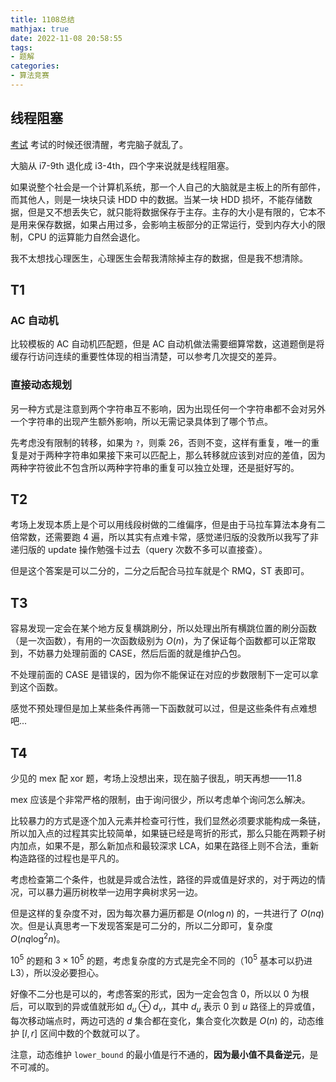 ```yaml
---
title: 1108总结
mathjax: true
date: 2022-11-08 20:58:55
tags:
- 题解
categories:
- 算法竞赛
---
```


## 线程阻塞

[考试](https://local.cwoi.com.cn:8443/contest/C0151)
考试的时候还很清醒，考完脑子就乱了。

大脑从 i7-9th 退化成 i3-4th，四个字来说就是线程阻塞。

如果说整个社会是一个计算机系统，那一个人自己的大脑就是主板上的所有部件，而其他人，则是一块块只读 HDD 中的数据。当某一块 HDD 损坏，不能存储数据，但是又不想丢失它，就只能将数据保存于主存。主存的大小是有限的，它本不是用来保存数据，如果占用过多，会影响主板部分的正常运行，受到内存大小的限制，CPU 的运算能力自然会退化。

我不太想找心理医生，心理医生会帮我清除掉主存的数据，但是我不想清除。

## T1

### AC 自动机

比较模板的 AC 自动机匹配题，但是 AC 自动机做法需要细算常数，这道题倒是将缓存行访问连续的重要性体现的相当清楚，可以参考几次提交的差异。

### 直接动态规划

另一种方式是注意到两个字符串互不影响，因为出现任何一个字符串都不会对另外一个字符串的出现产生额外影响，所以无需记录具体到了哪个节点。

先考虑没有限制的转移，如果为 `?`，则乘 26，否则不变，这样有重复，唯一的重复是对于两种字符串如果接下来可以匹配上，那么转移就应该到对应的差值，因为两种字符彼此不包含所以两种字符串的重复可以独立处理，还是挺好写的。

## T2

考场上发现本质上是个可以用线段树做的二维偏序，但是由于马拉车算法本身有二倍常数，还需要跑 4 遍，所以其实有点难卡常，感觉递归版的没救所以我写了非递归版的 update 操作勉强卡过去（query 次数不多可以直接查）。

但是这个答案是可以二分的，二分之后配合马拉车就是个 RMQ，ST 表即可。

## T3

容易发现一定会在某个地方反复横跳刷分，所以处理出所有横跳位置的刷分函数（是一次函数），有用的一次函数级别为 $O(n)$，为了保证每个函数都可以正常取到，不妨暴力处理前面的 CASE，然后后面的就是维护凸包。

不处理前面的 CASE 是错误的，因为你不能保证在对应的步数限制下一定可以拿到这个函数。

感觉不预处理但是加上某些条件再筛一下函数就可以过，但是这些条件有点难想吧...

## T4

少见的 mex 配 xor 题，考场上没想出来，现在脑子很乱，明天再想——11.8

mex 应该是个非常严格的限制，由于询问很少，所以考虑单个询问怎么解决。

比较暴力的方式是逐个加入元素并检查可行性，我们显然必须要求能构成一条链，所以加入点的过程其实比较简单，如果链已经是弯折的形式，那么只能在两颗子树内加点，如果不是，那么新加点和最较深求 LCA，如果在路径上则不合法，重新构造路径的过程也是平凡的。 

考虑检查第二个条件，也就是异或合法性，路径的异或值是好求的，对于两边的情况，可以暴力遍历树枚举一边用字典树求另一边。

但是这样的复杂度不对，因为每次暴力遍历都是 $O(n\log n)$ 的，一共进行了 $O(nq)$ 次。但是认真思考一下发现答案是可二分的，所以二分即可，复杂度 $O(nq\log^2n)$。

$10^5$ 的题和 $3\times 10^5$ 的题，考虑复杂度的方式是完全不同的（$10^5$ 基本可以扔进 L3），所以没必要担心。

好像不二分也是可以的，考虑答案的形式，因为一定会包含 $0$，所以以 $0$ 为根后，可以取到的异或值就形如 $d_u\oplus d_v$，其中 $d_u$ 表示 $0$ 到 $u$ 路径上的异或值，每次移动端点时，两边可选的 $d$ 集合都在变化，集合变化次数是 $O(n)$ 的，动态维护 $[l,r]$ 区间中数的个数就可以了。

注意，动态维护 `lower_bound` 的最小值是行不通的，**因为最小值不具备逆元**，是不可减的。

